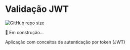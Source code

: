 # Validação JWT
![GitHub repo size](https://img.shields.io/github/repo-size/DaniloCalegaro/validation-jwt-nextjs)

🚀 Em construção...

Aplicação com conceitos de autenticação por token (JWT)